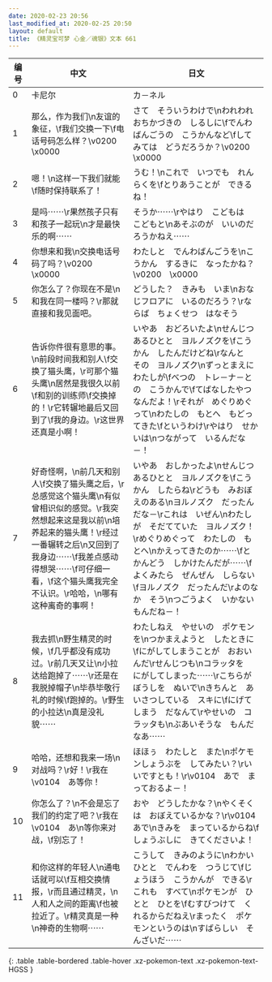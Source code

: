 ```yaml
---
date: 2020-02-23 20:56
last_modified_at: 2020-02-25 20:50
layout: default
title: 《精灵宝可梦 心金／魂银》文本 661
---
```

| 编号 | 中文 | 日文 |
| ---- | ---- | ---- |
| 0 | 卡尼尔 | カ－ネル |
| 1 | 那么，作为我们\n友谊的象征，\f我们交换一下\f电话号码怎么样？\v0200　\x0000 | さて　そういうわけで\nわれわれ　おちかづきの　しるしに\fでんわばんごうの　こうかんなど\fしてみては　どうだろうか？\v0200　\x0000 |
| 2 | 嗯！\n这样一下我们就能\f随时保持联系了！ | うむ！\nこれで　いつでも　れんらくを\fとりあうことが　できるね！ |
| 3 | 是吗⋯⋯\r果然孩子只有和孩子一起玩\n才是最快乐的啊⋯⋯ | そうか⋯⋯\rやはり　こどもは　こどもと\nあそぶのが　いいのだろうかねえ⋯⋯ |
| 4 | 你想来和我\n交换电话号码了吗？\v0200　\x0000 | わたしと　でんわばんごうを\nこうかん　するきに　なったかね？\v0200　\x0000 |
| 5 | 你怎么了？你现在不是\n和我在同一楼吗？\r那就直接和我见面吧。 | どうした？　きみも　いま\nおなじフロアに　いるのだろう？\rならば　ちょくせつ　はなそう |
| 6 | 告诉你件很有意思的事。\n前段时间我和别人\f交换了猫头鹰，\r可那个猫头鹰\n居然是我很久以前\f和别的训练师\f交换掉的！\r它转辗地最后又回到了\f我的身边。\r这世界还真是小啊！ | いやあ　おどろいたよ\nせんじつ　あるひとと　ヨルノズクを\fこうかん　したんだけどね\rなんと　その　ヨルノズク\nずっとまえに　わたしが\fべつの　トレ－ナ－との　こうかんで\fてばなしたやつ　なんだよ！\rそれが　めぐりめぐって\nわたしの　もとへ　もどってきた\fというわけ\rやはり　せかいは\nつながって　いるんだな－！ |
| 7 | 好奇怪啊，\n前几天和别人\f交换了猫头鹰之后，\r总感觉这个猫头鹰\n有似曾相识似的感觉。\r我突然想起来这是我以前\n培养起来的猫头鹰！\r经过一番辗转之后\n又回到了我身边⋯⋯\f我差点感动得想哭⋯⋯\f可仔细一看，\f这个猫头鹰我完全不认识。\r哈哈，\n哪有这种离奇的事啊！ | いやあ　おしかったよ\nせんじつ　あるひとと　ヨルノズクを\fこうかん　したらね\rどうも　みおぼえのある\nヨルノズク　だったんだな－\rこれは　いぜん\nわたしが　そだてていた　ヨルノズク！\rめぐりめぐって　わたしの　もとへ\nかえってきたのか⋯⋯\fと　かんどう　しかけたんだが⋯⋯\fよくみたら　ぜんぜん　しらない\fヨルノズク　だったんだ\rよのなか　そう\nつごうよく　いかないもんだね－！ |
| 8 | 我去抓\n野生精灵的时候，\f几乎都没有成功过。\r前几天又让\n小拉达给跑掉了⋯⋯\r还是在我脱掉帽子\n毕恭毕敬行礼的时候\f跑掉的。\r野生的小拉达\n真是没礼貌⋯⋯ | わたしねえ　やせいの　ポケモンを\nつかまえようと　したときに\fにがしてしまうことが　おおいんだ\rせんじつも\nコラッタを　にがしてしまった⋯⋯\rこちらが　ぼうしを　ぬいで\nきちんと　あいさつしている　スキに\fにげてしまう　だなんて\rやせいの　コラッタも\nぶあいそうな　もんだなあ⋯⋯ |
| 9 | 哈哈，还想和我来一场\n对战吗？\r好！\r我在\v0104　あ等你！ | ほほぅ　わたしと　また\nポケモンしょうぶを　してみたい？\rいいですとも！\r\v0104　あで　まっておるよ－！ |
| 10 | 你怎么了？\n不会是忘了我们的约定了吧？\r我在\v0104　あ\n等你来对战，\f别忘了！ | おや　どうしたかな？\nやくそくは　おぼえているかな？\r\v0104　あで\nきみを　まっているからね\fしょうぶしに　きてくださいよ！ |
| 11 | 和你这样的年轻人\n通电话就可以\f互相交换情报，\r而且通过精灵，\n人和人之间的距离\f也被拉近了。\r精灵真是一种\n神奇的生物啊⋯⋯ | こうして　きみのように\nわかいひとと　でんわを　つうじて\fじょうほう　こうかんが　できる\rこれも　すべて\nポケモンが　ひとと　ひとを\fむすびつけて　くれるからだねえ\rまったく　ポケモンというのは\nすばらしい　そんざいだ⋯⋯ |
{: .table .table-bordered .table-hover .xz-pokemon-text .xz-pokemon-text-HGSS }